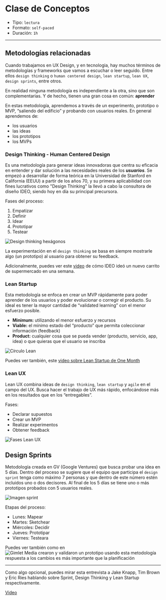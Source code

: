 # Clase de Conceptos

- Tipo: `lectura`
- Formato: `self-paced`
- Duración: `1h`

***

## Metodologías relacionadas

Cuando trabajamos en UX Design, y en tecnologia, hay muchos términos de
metodologías y frameworks que vamos a escuchar o leer seguido. Entre ellos
`design thinking` o `human centered design`, `lean startup`, `lean UX`,
`design sprints`, entre otros.

En realidad ninguna metodología es independiente a la otra, sino que son
complementarias. Y de hecho, tienen una gran cosa en común: **aprender**

En estas metodología, aprendemos a través de un experimento, prototipo o MVP,
“saliendo del edificio” y probando con usuarios reales. En general aprendemos
de:

* los usuarios
* las ideas
* los prototipos
* los MVPs

### Design Thinking - Human Centered Design

Es una metodología para generar ideas innovadoras que centra su eficacia en
entender y dar solución a las necesidades reales de los **_usuarios_**. Se
empezó a desarrollar de forma teórica en la Universidad de Stanford en
California (EEUU) a partir de los años 70, y su primera aplicabilidad con fines
lucrativos como "Design Thinking" la llevó a cabo la consultora de diseño IDEO,
siendo hoy en día su principal precursora.

Fases del proceso:

1. Empatizar
2.  Definir
3. Idear
4. Prototipar
5. Testear

![Design thinking hexágonos](https://lh4.googleusercontent.com/NBcmNGSddfAfeKGla95NnHTHin0eAvP1cdo8NNxmtCOLyjYcedxCWnrQACTwkFG2J4VD81qpJuIiu9GY7wH4NVg86iqOrrkEt_8HQIb9dzr6jBnoaFCiFNg-sxSZiw9fJFuobcmIUyc)

La experimentación en el `design thinking` se basa en siempre mostrarle algo
(un prototipo) al usuario para obtener su feedback.

Adicionalmente, puedes ver este [video](https://youtu.be/McabDMc9Z4Y) de cómo
IDEO ideó un nuevo carrito de supermercado en una semana.

### Lean Startup

Esta metodología se enfoca en crear un MVP rápidamente para poder aprender de
los usuarios y poder evolucionar o corregir el producto. Su ideal es tener la
mayor cantidad de “validated learning” con el menor esfuerzo posible.

* **Minimum:** utilizando el menor esfuerzo y recursos
* **Viable:** el mínimo estado del “producto” que permita coleccionar
  información (feedback)
* **Product:** cualquier cosa que se pueda vender (producto, servicio, app,
  idea) o que quieras que el usuario se inscriba

![Círculo Lean](https://image.slidesharecdn.com/presentacinfinal-defensav2-140327151051-phpapp01/95/diseo-de-un-marco-de-referencia-para-el-emprendimiento-de-ti-basado-en-la-filosofa-lean-startup-15-638.jpg?cb=1395933204)

Puedes ver también, este [video sobre Lean Startup de One Month](https://youtu.be/X2YoHFuWkqs)

### Lean UX

Lean UX combina ideas de `design thinking`, `lean startup` y `agile` en el campo
del UX. Busca hacer el trabajo de UX más rápido, enfocándose más en los
resultados que en los “entregables”.

Fases:

* Declarar supuestos
* Crear un MVP
* Realizar experimentos
* Obtener feedback

![Fases Lean UX](https://lh6.googleusercontent.com/vCUr-V61KB-dV1TgdwoMpI1shFPEszjOifuIFTSeZbW21QpaJFVnKY23VIqNYrSOWUFUpCsFHIYRHj25l5ivebaqLADZAgXuh2rqoQreWC9Ea4yAsc4QATmFdJ4mCwv0o3Bmalhzsb8)

## Design Sprints

Metodología creada en GV (Google Ventures) que busca probar una idea en 5 días.
Dentro del proceso se sugiere que el equipo que participa el `design sprint`
tenga como máximo 7 personas y que dentro de este número estén incluidos uno o
dos decisores. Al final de los 5 días se tiene uno o más prototipos probados con
5 usuarios reales.

![Imagen sprint](https://zapier.cachefly.net/storage/photos/ebde1b47795447d66f88d80d28dcd7b9.png)

Etapas del proceso:

* Lunes: Mapear
* Martes: Sketchear
* Miércoles: Decidir
* Jueves: Prototipar
* Viernes: Testeara

Puedes ver también como en ![Gimlet Media crearon y validaron un prototipo usando esta metodología](https://youtu.be/iqGLrMjBLZ4)
 respuesta a los cambios es más importante que la planificación

*** 

Como algo opcional, puedes mirar esta entrevista a Jake Knapp, Tim Brown y
Eric Ries hablando sobre Sprint, Design Thinking y Lean Startup respectivamente.

[Video](https://youtu.be/bvFnHzU4_W8)